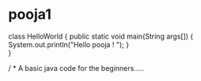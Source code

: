 # pooja1
class HelloWorld
{
   public static void main(String args[])
   {
	System.out.println("Hello pooja ! ");
   }	 
}   


/ *
A basic java code for the beginners..... 
